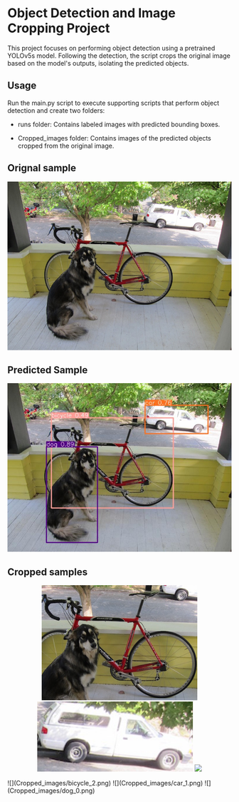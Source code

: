 # Object Detection and Image Cropping Project
This project focuses on performing object detection using a pretrained YOLOv5s model. Following the detection, the script crops the original image based on the model's outputs, isolating the predicted objects.


## Usage
Run the main.py script to execute supporting scripts that perform object detection and create two folders:

- runs folder: Contains labeled images with predicted bounding boxes.

- Cropped_images folder: Contains images of the predicted objects cropped from the original image.

## Orignal sample
![](dog.jpg)
## Predicted Sample

![](runs/detect/exp/image0.jpg)

## Cropped samples
<p align="center">
  <img src="./Cropped_images/bicycle_2.png" width="350">
  <img src="./Cropped_images/car_1.png" width="350" >
  <img src=".Cropped_images/dog_0.png" width="350" >
</p>
![](Cropped_images/bicycle_2.png)
![](Cropped_images/car_1.png)
![](Cropped_images/dog_0.png)
